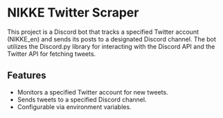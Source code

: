 # NIKKE Twitter Scraper

This project is a Discord bot that tracks a specified Twitter account (NIKKE_en) and sends its posts to a designated Discord channel. The bot utilizes the Discord.py library for interacting with the Discord API and the Twitter API for fetching tweets.

## Features

- Monitors a specified Twitter account for new tweets.
- Sends tweets to a specified Discord channel.
- Configurable via environment variables.